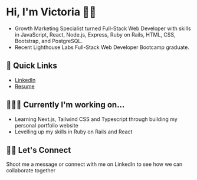 <!--
**vwong02/vwong02** is a ✨ _special_ ✨ repository because its `README.md` (this file) appears on your GitHub profile.

Here are some ideas to get you started:

- 🔭 I’m currently working on ...
- 🌱 I’m currently learning ...
- 👯 I’m looking to collaborate on ...
- 🤔 I’m looking for help with ...
- 💬 Ask me about ...
- 📫 How to reach me: ...
- 😄 Pronouns: ...
- ⚡ Fun fact: ...
-->

# Hi, I'm Victoria 👋🏼

- Growth Marketing Specialist turned Full-Stack Web Developer with skills in JavaScript, React, Node.js, Express, Ruby on Rails, HTML, CSS, Bootstrap, and PostgreSQL. 
- Recent Lighthouse Labs Full-Stack Web Developer Bootcamp graduate.

## 🔗 Quick Links

- [LinkedIn](https://www.linkedin.com/in/vwong02/)
- [Resume](https://flowcv.com/resume/o187pp8r8w)


## 👩🏼‍💻 Currently I'm working on...

- Learning Next.js, Tailwind CSS and Typescript through building my personal portfolio website 
- Levelling up my skills in Ruby on Rails and React

## 🤝🏼 Let's Connect
Shoot me a message or connect with me on LinkedIn to see how we can collaborate together 
